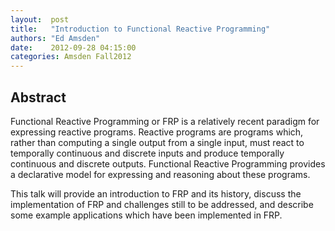 ```yaml
--- 
layout:  post 
title:   "Introduction to Functional Reactive Programming"
authors: "Ed Amsden" 
date:    2012-09-28 04:15:00 
categories: Amsden Fall2012
--- 
```

## Abstract

Functional Reactive Programming or FRP is a relatively recent paradigm for expressing
reactive programs. Reactive programs are programs which, rather than computing a single
output from a single input, must react to temporally continuous and discrete inputs and
produce temporally continuous and discrete outputs. Functional Reactive Programming provides
a declarative model for expressing and reasoning about these programs.

This talk will provide an introduction to FRP and its history, discuss the implementation of FRP
and challenges still to be addressed, and describe some example applications which have been 
implemented in FRP.

